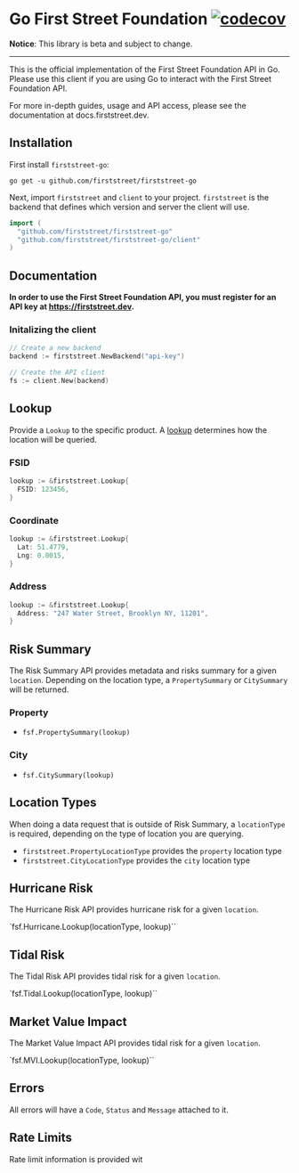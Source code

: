 # Go First Street Foundation [![codecov](https://codecov.io/gh/FirstStreet/firststreet-go/branch/master/graph/badge.svg?token=KGfgBydmly)](https://codecov.io/gh/FirstStreet/firststreet-go)

**Notice**: This library is beta and subject to change.

---

This is the official implementation of the First Street Foundation API in Go. Please use this client if you are using Go to interact with the First Street Foundation API.

For more in-depth guides, usage and API access, please see the documentation at docs.firststreet.dev.

## Installation

First install `firststreet-go`:

```
go get -u github.com/firststreet/firststreet-go
```

Next, import `firststreet` and `client` to your project. `firststreet` is the backend that defines which version and server the client will use.

```go
import (
  "github.com/firststreet/firststreet-go"
  "github.com/firststreet/firststreet-go/client"
)
```

## Documentation

**In order to use the First Street Foundation API, you must register for an API key at https://firststreet.dev.**

### Initalizing the client

```go
// Create a new backend
backend := firststreet.NewBackend("api-key")

// Create the API client
fs := client.New(backend)
```

## Lookup

Provide a `Lookup` to the specific product. A [lookup](https://docs.firststreet.dev/docs/lookups) determines how the location will be queried.

### FSID

```go
lookup := &firststreet.Lookup{
  FSID: 123456,
}
```

### Coordinate

```go
lookup := &firststreet.Lookup{
  Lat: 51.4779,
  Lng: 0.0015,
}
```

### Address

```go
lookup := &firststreet.Lookup{
  Address: "247 Water Street, Brooklyn NY, 11201",
}
```

## **Risk Summary**

The Risk Summary API provides metadata and risks summary for a given `location`. Depending on the location type, a `PropertySummary` or `CitySummary` will be returned.

### Property

- `fsf.PropertySummary(lookup)`

### City

- `fsf.CitySummary(lookup)`

## Location Types

When doing a data request that is outside of Risk Summary, a `locationType` is required, depending on the type of location you are querying.

- `firststreet.PropertyLocationType` provides the `property` location type
- `firststreet.CityLocationType` provides the `city` location type

## **Hurricane Risk**

The Hurricane Risk API provides hurricane risk for a given `location`.

`fsf.Hurricane.Lookup(locationType, lookup)``

## **Tidal Risk**

The Tidal Risk API provides tidal risk for a given `location`.

`fsf.Tidal.Lookup(locationType, lookup)``

## **Market Value Impact**

The Market Value Impact API provides tidal risk for a given `location`.

`fsf.MVI.Lookup(locationType, lookup)``

## Errors

All errors will have a `Code`, `Status` and `Message` attached to it.

## Rate Limits

Rate limit information is provided wit
